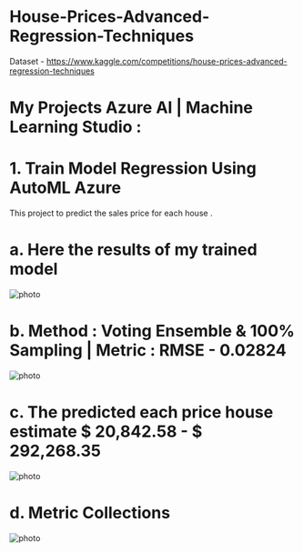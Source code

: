# House-Prices-Advanced-Regression-Techniques


Dataset - https://www.kaggle.com/competitions/house-prices-advanced-regression-techniques


# My Projects Azure AI | Machine Learning Studio :


# 1. Train Model Regression Using AutoML Azure 

This project to predict the sales price for each house .


# a. Here the results of my trained model


![photo](https://github.com/barirahzainalabidin/House-Prices-Advanced-Regression-Techniques/blob/main/Screenshot%202024-10-25%2021.30.50.png)



# b. Method : Voting Ensemble & 100% Sampling | Metric : RMSE - 0.02824

![photo](https://github.com/barirahzainalabidin/House-Prices-Advanced-Regression-Techniques/blob/main/Screenshot%202024-10-25%2021.30.57.png)



# c. The predicted each price house estimate $ 20,842.58 - $ 292,268.35

![photo](https://github.com/barirahzainalabidin/House-Prices-Advanced-Regression-Techniques/blob/main/Screenshot%202024-10-25%2021.33.48.png)


# d. Metric Collections

![photo](https://github.com/barirahzainalabidin/House-Prices-Advanced-Regression-Techniques/blob/main/Screenshot%202024-10-25%2021.34.12.png)

